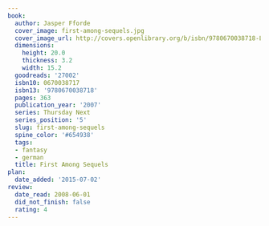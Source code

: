 ```yaml
---
book:
  author: Jasper Fforde
  cover_image: first-among-sequels.jpg
  cover_image_url: http://covers.openlibrary.org/b/isbn/9780670038718-L.jpg
  dimensions:
    height: 20.0
    thickness: 3.2
    width: 15.2
  goodreads: '27002'
  isbn10: 0670038717
  isbn13: '9780670038718'
  pages: 363
  publication_year: '2007'
  series: Thursday Next
  series_position: '5'
  slug: first-among-sequels
  spine_color: '#654938'
  tags:
  - fantasy
  - german
  title: First Among Sequels
plan:
  date_added: '2015-07-02'
review:
  date_read: 2008-06-01
  did_not_finish: false
  rating: 4
---
```

